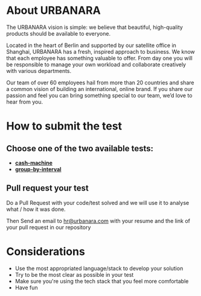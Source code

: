 # About URBANARA

The URBANARA vision is simple: we believe that beautiful, high-quality products should be available to everyone.

Located in the heart of Berlin and supported by our satellite office in Shanghai, URBANARA has a fresh, inspired approach to business. We know that each employee has something valuable to offer. From day one you will be responsible to manage your own workload and collaborate creatively with various departments.

Our team of over 60 employees hail from more than 20 countries and share a common vision of building an international, online brand. If you share our passion and feel you can bring something special to our team, we’d love to hear from you.

# How to submit the test

## Choose one of the two available tests:

* [**cash-machine**](null)
* [**group-by-interval**](null)

## Pull request your test

Do a Pull Request with your code/test solved and we will use it to analyse what / how it was done.

Then Send an email to hr@urbanara.com with your resume and the link of your pull request in our repository

# Considerations

* Use the most appropriated language/stack to develop your solution
* Try to be the most clear as possible in your test
* Make sure you're using the tech stack that you feel more comfortable
* Have fun
